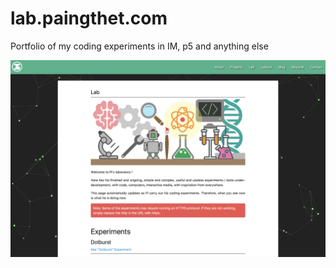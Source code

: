 # lab.paingthet.com
Portfolio of my coding experiments in IM, p5 and anything else

![Image of preview](preview.png)
